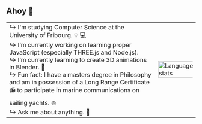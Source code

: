 ## Ahoy 👋

<table>
  <tr>
    <td>
↪ I'm studying Computer Science at the University of Fribourg. 💡 💻<br/>
↪ I’m currently working on learning proper JavaScript (especially THREE.js and Node.js).<br/>
↪ I’m currently learning to create 3D animations in Blender. 🎨<br/>
↪ Fun fact: I have a masters degree in Philosophy and am in possession of a Long Range Certificate 📻 to participate in marine communications on sailing yachts. ⛵<br/>
↪ Ask me about anything. 💭
    </td>
    <td><img src="https://github-readme-stats.vercel.app/api/top-langs/?username=oliolioli&layout=compact&langs_count=8" alt="Language stats" height="110%" width="110%"></td>
  </tr>
</table>



